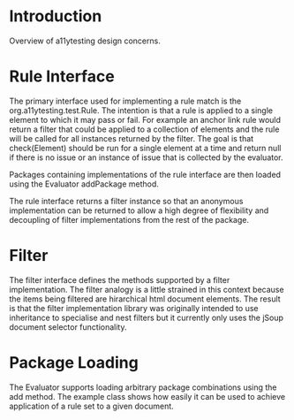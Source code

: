 # Introduction #

Overview of a11ytesting design concerns.


# Rule Interface #
The primary interface used for implementing a rule match is the org.a11ytesting.test.Rule. The intention is that a rule is applied to a single element to which it may pass or fail. For example an anchor link rule would return a filter that could be applied to a collection of elements and the rule will be called for all instances returned by the filter. The goal is that check(Element) should be run for a single element at a time and return null if there is no issue or an instance of issue that is collected by the evaluator.

Packages containing implementations of the rule interface are then loaded using the Evaluator addPackage method.

The rule interface returns a filter instance so that an anonymous implementation can be returned to allow a high degree of flexibility and decoupling of filter implementations from the rest of the package.

# Filter #
The filter interface defines the methods supported by a filter implementation. The filter analogy is a little strained in this context because the items being filtered are hirarchical html document elements. The result is that the filter implementation library was originally intended to use inheritance to specialise and nest filters but it currently only uses the jSoup document selector functionality.

# Package Loading #
The Evaluator supports loading arbitrary package combinations using the add method. The example class shows how easily it can be used to achieve application of a rule set to a given document.